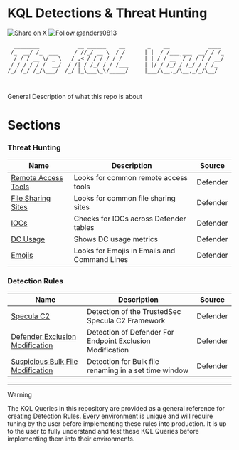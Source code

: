# KQL Detections & Threat Hunting

[![Share on X](https://img.shields.io/twitter/url/http/shields.io.svg?style=social)](https://twitter.com/intent/tweet?text={text}&url={url}) [![Follow @anders0813](https://img.shields.io/twitter/follow/anders0813)](https://twitter.com/anders0813)
```
  ________            __ ______    __       _    __            ____ 
 /_  __/ /_  ___     / //_/ __ \  / /      | |  / /___ ___  __/ / /_
  / / / __ \/ _ \   / ,< / / / / / /       | | / / __ `/ / / / / __/
 / / / / / /  __/  / /| / /_/ / / /___     | |/ / /_/ / /_/ / / /_  
/_/ /_/ /_/\___/  /_/ |_\___\_\/_____/     |___/\__,_/\__,_/_/\__/  
                                                                    
                                                  
```
General Description of what this repo is about

# Sections
### Threat Hunting
| Name | Description | Source |
|------|-------------|--------|
| [Remote Access Tools](https://github.com/Anders-Sec/KQL-Vault/blob/main/Threat%20Hunts/Remote-Access-Tools.md) |Looks for common remote access tools|Defender|
|[File Sharing Sites](https://github.com/Anders-Sec/KQL-Vault/blob/main/Threat%20Hunts/File-Sharing-Sites.md)|Looks for common file sharing sites|Defender|
|[IOCs](https://github.com/Anders-Sec/KQL-Vault/blob/main/Threat%20Hunts/IOC-Hunt.md)|Checks for IOCs across Defender tables|Defender|
|[DC Usage](https://github.com/Anders-Sec/KQL-Vault/blob/main/Threat%20Hunts/DC-Usage-Hunt.md)|Shows DC usage metrics|Defender|
|[Emojis](https://github.com/Anders-Sec/KQL-Vault/blob/main/Threat%20Hunts/Emoji-Hunt.md)|Looks for Emojis in Emails and Command Lines|Defender|

### Detection Rules
| Name | Description | Source |
|------|-------------|--------|
| [Specula C2](https://github.com/Anders-Sec/KQL-Vault/blob/main/Detection%20Rules/Specula-C2-Detection.md) | Detection of the TrustedSec Specula C2 Framework | Defender|
| [Defender Exclusion Modification](https://github.com/Anders-Sec/KQL-Vault/blob/main/Detection%20Rules/Defender-Exclusion-Modification.md) | Detection of Defender For Endpoint Exclusion Modification |Defender|
| [Suspicious Bulk File Modification](https://github.com/Anders-Sec/KQL-Vault/blob/main/Detection%20Rules/Bulk-File-Modification.md)  | Detection for Bulk file renaming in a set time window | Defender |

---
> [!WARNING]  
> The KQL Queries in this repository are provided as a general reference for creating Detection Rules. Every environment is unique and will require tuning by the user before implementing these rules into production. It is up to the user to fully understand and test these KQL Queries before implementing them into their environments.
